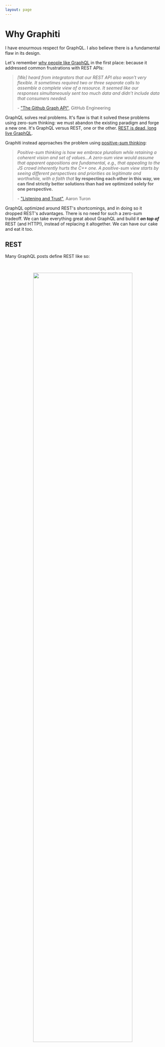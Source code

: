 ```yaml
---
layout: page
---
```


Why Graphiti
============

I have enourmous respect for GraphQL. I also believe there is a
fundamental flaw in its design.

Let's remember [why people like GraphQL](https://dev.to/smizell/why-people-like-graphql-221c) in the first place: because it addressed common frustrations with REST APIs:

> *[We] heard from integrators that our REST API also wasn't very flexible. It sometimes required two or three separate calls to assemble a complete view of a resource. It seemed like our responses simultaneously sent too much data and didn’t include data that consumers needed.*
>
> \- ["The Github Graph API"](https://githubengineering.com/the-github-graphql-api), GitHub Engineering

GraphQL solves real problems. It's flaw is that it solved these
problems using zero-sum thinking: we must
abandon the existing paradigm and forge a new one. It's GraphQL
versus REST, one or the other. [REST is dead, long live GraphQL](https://medium.freecodecamp.org/rest-apis-are-rest-in-peace-apis-long-live-graphql-d412e559d8e4).

Graphiti instead approaches the problem using [positive-sum thinking](http://aturon.github.io/2018/06/02/listening-part-2):

> *Positive-sum thinking is how we embrace pluralism while retaining a coherent vision and set of values...A zero-sum view would assume that apparent oppositions are fundamental, e.g., that appealing to the JS crowd inherently hurts the C++ one. A positive-sum view starts by seeing different perspectives and priorities as legitimate and worthwhile, with a faith that* **by respecting each other in this way, we can find strictly better solutions than had we optimized solely for one perspective.**
>
> \- ["Listening and Trust"](http://aturon.github.io/2018/06/02/listening-part-2), Aaron Turon

GraphQL optimized around REST's shortcomings, and in doing so it dropped
REST's advantages. There is no need for such a zero-sum tradeoff. We can take
everything great about GraphQL and build it ***on top of*** REST (and
HTTP!), instead of replacing it altogether. We can have our cake and eat it too.

## REST

Many GraphQL posts define REST like so:

<br />

<p align="center">
  <img width="80%" src="https://user-images.githubusercontent.com/55264/52901666-6a6f0800-31d4-11e9-81be-4bc23a7c26aa.png" />
</p>

<br />

It's true that many REST APIs work this way, but this is not REST. While there's
endless debate around which APIs are considered "RESTful", I don't think
we need to look much further than what the letters actually stand for:

> **Representational State Transfer**. *This sentence is not only what REST stands for, it is also the tiniest possible description of what REST actually means...It is not a standard, rather a style describing the act of transfering a state of something by its representation.*
>
> *Lets consider this:*
>
> *Marcus is a farmer. He has a ranch with 4 pigs, 12 chickens and 3 cows. He is now simulating a REST api while i am the client. If i want to request the current state of his farm using REST i just ask him: "State?"*
>
> *Marcus answers: "4 pigs, 12 chickens, 3 cows".
This is the most simple example of Representional State Transfer. Marcus transfered the state of his farm to me using a representation. The representation of the farm is the plain sentence: "4 pigs, 12 chickens, 3 cows".*
>
> *So lets get to the next level. How would i tell Marcus to add 2 cows to his farm the REST way?
Maybe tell him: "Marcus, please add 2 cows to your farm".*
>
> *Do you think this was REST? Are we transfering state by its representation here? NO! This was calling a remote procedure. The procedure of adding 2 cows to the farm.*
>
> *Marcus sadly answers: "400, Bad Request. What do you mean?"*
>
> *So lets try this again. How would we do this the REST way? What was the representation again? It was "4 pigs, 12 chickens, 3 cows". Ok. so lets try this again transfering the representation...*
>
> *me: "Marcus, ... 4 pigs, 12 chickens, 5 cows ... please!".*
> *Marcus: "Alright !".*
> *me: "Marcus, ... what is your state now?".*
> *Marcus: "4 pigs, 12 chickens, 5 cows".*
> *me: "Ahh, great!"*
> *See? It was really not that hard and it was REST.*
>
> \- ["Why REST Is So Important"](http://www.beabetterdeveloper.com/2013/07/why-rest-is-so-important.html), Gregor Riegler

In other words, **this is REST**:

<p align="center">
  <img width="50%" src="https://user-images.githubusercontent.com/55264/52913247-36561e80-328a-11e9-98ea-5e743920d317.gif" />
</p>

We're moving an object from the server to the client, possibly modifying
that object, then moving back to the server.

Those objects are connected, and together those connections form a
**graph**. REST allows you to lazy-load that graph using URL links:

In other words, **REST is optimized for lazy-loading**. REST is great at A) supplying conventions that will lead to cleaner object-oriented code B) lazy-loading data C) caching.

REST is incredibly powerful, well-understood, and well-supported. We
don't need to get rid of REST. We need to add **eager loading**:

[TODO EAGER]





> 19:35 *Having that level of consistency, and working with that for
> just a little while means that you can start to forget about it. And
> that's the power of conventions in general...it used to be something
> you had to think about and make a decision. Well, decisions are bad.
> Decisions take up your brain power, and it requires brain cycles to
> consider which or the other. The more decisions you can take out of
> the whole thing, the more brain power you can free up to consider the
> really important things.

> If everybody is doing the same thing in the same way, it means that
> you can easily go from one application to the other, and expect the
> same things to happen.
>
> \- ["Resources on Rails"](https://www.youtube.com/watch?v=GFhoSMD6idk), David Heinemeier Hansson

{% highlight js %}
// https://blog.tylerbuchea.com/a-simple-graphql-example-with-relationships/
type Mutation {
  signup(organization:String, id:String, name:String): User
}

// more "restful"
type Mutation {
  addUserToGroup(input: AddUserToGroupInput): AddUserToGroupPayload
  removeUserFromGroup(input: AddUserToGroupInput): AddUserToGroupPayload
}
{% endhighlight %}

Can we do it with domain? Sure. But means choices, and often lock-in to
a specific library











This first, on simplicity and conventions:

There is simply no need for this:

* submit, add, unlock
* the input is a `PullRequestReview`
* the output is a `PullRequestReview`

submitPullRequestReview(input: SubmitPullRequestReviewInput!): SubmitPullRequestReviewPayload


REST would say: just tell me about your Pull Request. I already know how
to CRUD it, so just tell me what it is.

Edges and Connections


class PullRequestResource
end

* Create read update delete

add

has_many :comments

CRUD comments, disassociate

Let's see what else we can do.

Because resource with attributes, and attributes have types, we can
infer filters - prefix and suffix, greater than less than.


Our schema doesn't need to define inputs and outputs - REST already
tells us what those are. So, what we need to define are Resources,
marking attributes writable readable etc


Because query interface, schema stitching.


Just as REST gives us constraints, for saving, thinking about resources
gives us contraints for querying. Resources have attributes, and we'll
want to filter and sort on those attributes. We'll need to paginate, and
maybe add statistics. That's it.


show it all, and say all this was possible because we started with a
simple concept, one that's been around forever and powers much of the
web today. When solving problems, we should build on existing solutions
and embrase positive-sum thinking.




When we add conventions, great things happen. That doesn't mean
conventions are "what works with activerecord" - conventions must be
informed by diverse opinions and perspectives. But still, arriving at
one way to do things is the sweet spot.





Core value: Common conventions informed by diverse perspectives
